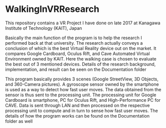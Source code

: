 # WalkingInVRResearch
This repository contains a VR Project I have done on late 2017 at Kanagawa Institute of Technology (KAIT), Japan

Basically the main function of the program is to help the research I performed back at that university. The research actually conveys a conclusion of which is the best Virtual Reality device out on the market. It compares Google Cardboard, Oculus Rift, and Cave Automated Virtual Environment owned by KAIT. Here the walking case is chosen to evaluate the best out of 3 mentioned devices. Details of the research background, implementation, and result can be seen on the Documentation folder

This program basically provides 3 scenes (Google StreetView, 3D Objects, and 360-Camera pictures). A gyroscope sensor owned by the smartphone is used as a way to detect how fast user moves. The data obtained from the sensor is thus sent to the processing unit. The processing unit for Google Cardboard is smartphone, PC for Oculus Rift, and High-Performance PC for CAVE. Data is sent through LAN and then processed on the respective processing unit to compute and in turn to sense how fast user moves. The details of how the program works can be found on the Documentation folder as well
